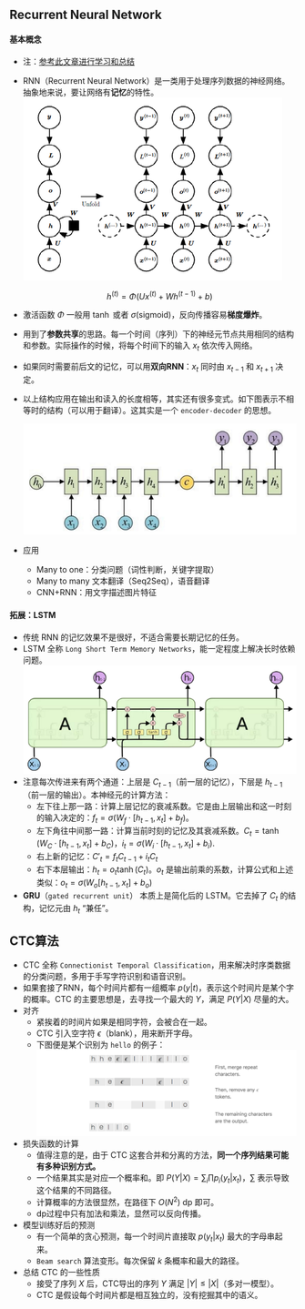 ## Recurrent Neural Network

#### 基本概念

+ 注：[参考此文章进行学习和总结](https://blog.csdn.net/zhaojc1995/article/details/80572098)
+ RNN（Recurrent Neural Network）是一类用于处理序列数据的神经网络。抽象地来说，要让网络有**记忆**的特性。
	![](RNN_cell.png)

     $$h^{(t)}=\Phi(Ux^{(t)}+Wh^{(t-1)}+b)$$
+ 激活函数 $\Phi$ 一般用 $\tanh$ 或者 $\sigma$(sigmoid)，反向传播容易**梯度爆炸**。
+ 用到了**参数共享**的思路。每一个时间（序列）下的神经元节点共用相同的结构和参数。实际操作的时候，将每个时间下的输入 $x_t$ 依次传入网络。
+ 如果同时需要前后文的记忆，可以用**双向RNN**：$x_t$ 同时由 $x_{t-1}$ 和 $x_{t+1}$ 决定。
+ 以上结构应用在输出和读入的长度相等，其实还有很多变式。如下图表示不相等时的结构（可以用于翻译）。这其实是一个 `encoder-decoder` 的思想。

	![](RNN_cell2.png)
+ 应用
	- Many to one：分类问题（词性判断，关键字提取）
	- Many to many 文本翻译（Seq2Seq），语音翻译
	- CNN+RNN：用文字描述图片特征

#### 拓展：LSTM

+ 传统 RNN 的记忆效果不是很好，不适合需要长期记忆的任务。
+ LSTM 全称 `Long Short Term Memory Networks`，能一定程度上解决长时依赖问题。
	![](RNN_LSTM.png)
+ 注意每次传进来有两个通道：上层是 $C_{t-1}$（前一层的记忆），下层是 $h_{t-1}$（前一层的输出）。本神经元的计算方法：
	- 左下往上那一路：计算上层记忆的衰减系数。它是由上层输出和这一时刻的输入决定的：$f_t=\sigma(W_f \cdot [h_{t-1},x_t]+b_f)$。
	- 左下角往中间那一路：计算当前时刻的记忆及其衰减系数。$C_t=\tanh(W_C \cdot [h_{t-1},x_t] + b_C)$，$i_t=\sigma(W_i \cdot [h_{t-1},x_t]+b_i)$.
	- 右上新的记忆：$C'_t=f_tC_{t-1}+i_tC_t$
	- 右下本层输出：$h_t=o_t \tanh(C_t)$。$o_t$ 是输出前乘的系数，计算公式和上述类似：$o_t=\sigma(W_o[h_{t-1},x_t]+b_o)$
+ **GRU**（`gated recurrent unit`） 本质上是简化后的 LSTM。它去掉了 $C_t$ 的结构，记忆元由 $h_t$ “兼任”。

## CTC算法

+ CTC 全称 `Connectionist Temporal Classification`，用来解决时序类数据的分类问题，多用于手写字符识别和语音识别。
+ 如果套接了RNN，每个时间片都有一组概率 $p(y|t)$，表示这个时间片是某个字的概率。CTC 的主要思想是，去寻找一个最大的 $Y$，满足 $P(Y|X)$ 尽量的大。
+ 对齐
	- 紧挨着的时间片如果是相同字符，会被合在一起。
	- CTC 引入空字符 $\epsilon$（blank），用来断开字母。
	- 下图便是某个识别为 `hello` 的例子：
		![](CTC.png)
+ 损失函数的计算
	- 值得注意的是，由于 CTC 这套合并和分离的方法，**同一个序列结果可能有多种识别方式。**
	- 一个结果其实是对应一个概率和。即 $P(Y|X)=\sum_i \prod p_i(y_t|x_t)$，$\sum$ 表示导致这个结果的不同路径。
	- 计算概率的方法很显然，在路径下 $O(N^2)$ dp 即可。
	- dp过程中只有加法和乘法，显然可以反向传播。
+ 模型训练好后的预测
	- 有一个简单的贪心预测，每一个时间片直接取 $p(y_t|x_t)$ 最大的字母串起来。
	- `Beam search` 算法变形。每次保留 $k$ 条概率和最大的路径。
+ 总结 CTC 的一些性质
	- 接受了序列 $X$ 后，CTC导出的序列 $Y$ 满足 $|Y| \leq |X|$（多对一模型）。
	- CTC 是假设每个时间片都是相互独立的，没有挖掘其中的语义。